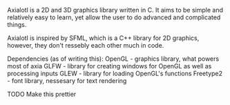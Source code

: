 Axialotl is a 2D and 3D graphics library written in C.
It aims to be simple and relatively easy to learn, yet 
allow the user to do advanced and complicated things.

Axialotl is inspired by SFML, which is a C++ library for
2D graphics, however, they don't ressebly each other much
in code.

Dependencies (as of writing this):
  OpenGL - graphics library, what powers most of axia
  GLFW - library for creating windows for OpenGL as well as
         processing inputs
  GLEW - library for loading OpenGL's functions
  Freetype2 - font library, nessesary for text rendering


  TODO Make this prettier
